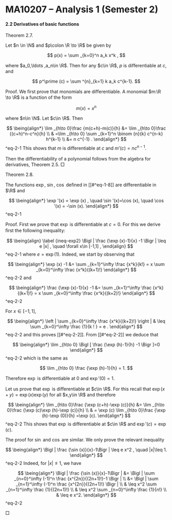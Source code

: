 MA10207 – Analysis 1 (Semester 2)
=================================

#### 2.2 Derivatives of basic functions

Theorem 2.7. 

Let $n \in \N$ and $p\colon \R \to \R$ be given by

$$ p(x) = \sum _{k=0}^n a_k x^k , $$

where $a_0,\ldots ,a_n\in \R$. Then for any $c\in \R$, $p$ is diﬀerentiable at $c$, and

$$ p^\prime (c) = \sum ^{n}_{k=1} k a_k c^{k-1}. $$

Proof. We ﬁrst prove that monomials are diﬀerentiable. A monomial $m:\R \to \R$ is a function of the form

$$ m(x) = x^n $$

where $n\in \N$. Let $c\in \R$. Then


$$ \being{align*} \lim _{h\to 0}\frac {m(c+h)-m(c)}{h} &= \lim _{h\to 0}\frac {(c+h)^n-c^n}{h} \\ & =\lim _{h\to 0} \sum _{k=1}^n \binom {n}{k} c^{n-k} h^{k-1} \\ &= n c^{-1} . \end{align*} $$
^eq-2-1
 This shows that $m$ is diﬀerentiable at $c$ and $m’(c) = n c^{n-1}$.

Then the diﬀerentiability of a polynomial follows from the algebra for derivatives, Theorem 2.5.  □

Theorem 2.8. 

The functions $\exp$, $\sin$, $\cos$ deﬁned in [[#^eq-1-8]] are diﬀerentiable in $\R$ and


$$ \being{align*} \exp ’(x) = \exp (x) , \quad \sin ’(x)=\cos (x), \quad \cos ’(x) = -\sin (x). \end{align*} $$
^eq-2-1


Proof. First we prove that $\exp$ is diﬀerentiable at $c=0$. For this we derive ﬁrst the following inequality:


$$ \being{align} \label {ineq-exp2} \Bigl | \frac {\exp (x)-1}{x} -1 \Bigr | \leq e |x| , \quad \forall x\in [-1,1] , \end{align} $$
^eq-2-1
 where $e = \exp (1)$. Indeed, we start by observing that


$$ \being{align*} \exp (x) -1 &= \sum _{k=1}^\infty \frac {x^k}{k!} = x \sum _{k=0}^\infty \frac {x^k}{(k+1)!} \end{align*} $$
^eq-2-2
 and


$$ \being{align*} \frac {\exp (x)-1}{x} -1 &= \sum _{k=1}^\infty \frac {x^k}{(k+1)!} = x \sum _{k=0}^\infty \frac {x^k}{(k+2)!} \end{align*} $$
^eq-2-2


For $x\in [-1,1]$,


$$ \being{align*} \left | \sum _{k=0}^\infty \frac {x^k}{(k+2)!} \right | & \leq \sum _{k=0}^\infty \frac {1}{k ! } = e . \end{align*} $$
^eq-2-2
 and this proves [[#^eq-2-2]]. From [[#^eq-2-2]] we deduce that


$$ \being{align*} \lim _{h\to 0} \Bigl [ \frac {\exp (h)-1}{h} -1 \Bigr ]=0 \end{align*} $$
^eq-2-2
 which is the same as

$$ \lim _{h\to 0} \frac {\exp (h)-1}{h} = 1. $$

Therefore $\exp$ is diﬀerentiable at $0$ and $\exp ’(0)=1$.

Let us prove that $\exp$ is diﬀerentiable at $c\in \R$. For this recall that $\exp (x+y) = \exp (x) \exp (y)$ for all $x,y\in \R$ and therefore


$$ \being{align*} \lim _{h\to 0}\frac {\exp (c+h)-\exp (c)}{h} &= \lim _{h\to 0}\frac {\exp (c)\exp (h)-\exp (c)}{h} \\ & = \exp (c) \lim _{h\to 0}\frac {\exp (h)-\exp (0)}{h} =\exp (c). \end{align*} $$
^eq-2-2
 This shows that $\exp$ is diﬀerentiable at $c\in \R$ and $\exp ’(c) = \exp (c)$.

The proof for $\sin$ and $\cos$ are similar. We only prove the relevant inequality


$$ \being{align*} \Bigl | \frac {\sin (x)}{x}-1\Bigr | \leq e x^2 , \quad |x|\leq 1. \end{align*} $$
^eq-2-2
 Indeed, for $|x|\leq 1$, we have


$$ \being{align*} \Bigl | \frac {\sin (x)}{x}-1\Bigr | &= \Bigl | \sum _{n=0}^\infty (-1)^n \frac {x^{2n}}{(2n+1)!}-1 \Bigr | \\ &= \Bigl | \sum _{n=1}^\infty (-1)^n \frac {x^{2n}}{(2n+1)!} \Bigr | \\ & \leq x^2 \sum _{n=1}^\infty \frac {1}{(2n+1)!} \\ & \leq x^2 \sum _{n=0}^\infty \frac {1}{n!} \\ & \leq e x^2. \end{align*} $$
^eq-2-2


 □